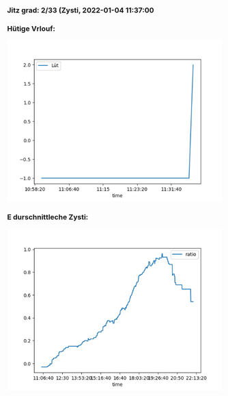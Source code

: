 ### Jitz grad: 2/33 (Zysti, 2022-01-04 11:37:00

### Hütige Vrlouf:
![Graph](Today.png)

### E durschnittleche Zysti:
![Graph](Zysti.png)